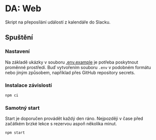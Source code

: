 # DA: Web

Skript na přeposílání událostí z kalendáře do Slacku.

## Spuštění

### Nastavení

Na základě ukázky v souboru [.env.example](./.env.example) je potřeba poskytnout proměnné prostředí. Buď vytvořením souboru `.env` v podobném formátu nebo jiným způsobem, například přes GitHub repository secrets.

### Instalace závislostí

```bash
npm ci
```

### Samotný start

Start je doporučen provádět každý den ráno. Nejpozději v čase před začátkém brzké lekce s rezervou aspoň několika minut.

```bash
npm start
```
